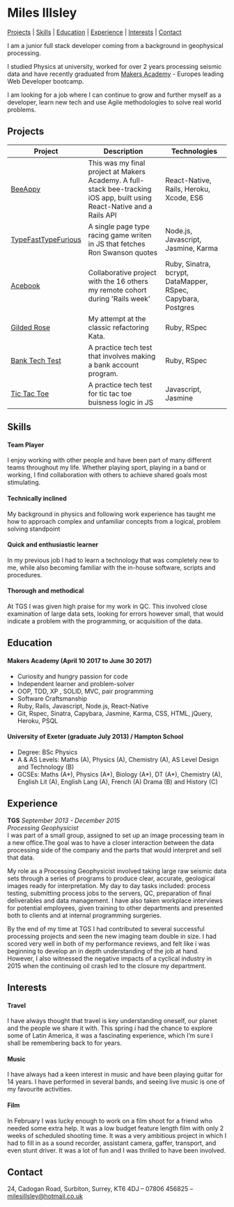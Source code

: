 # Miles Illsley

[Projects](https://github.com/milesillsley/CV#projects) | [Skills](https://github.com/milesillsley/CV#skills) | [Education](https://github.com/milesillsley/CV#education) | [Experience](https://github.com/milesillsley/CV#experience) | [Interests](https://github.com/milesillsley/CV#interests) | [Contact](https://github.com/milesillsley/CV#contact)

I am a junior full stack developer coming from a background in geophysical processing.

I studied Physics at university, worked for over 2 years processing seismic data and have recently graduated from [Makers Academy](http://www.makersacademy.com/) - Europes leading Web Developer bootcamp.

I am looking for a job where I can continue to grow and further myself as a developer, learn new tech and use Agile methodologies to solve real world problems.

## Projects

| Project                                  | Description                              | Technologies                             |
| ---------------------------------------- | ---------------------------------------- | ---------------------------------------- |
| [BeeAppy](https://github.com/pmuldoon86/Beehave) | This was my final project at Makers Academy. A full-stack bee-tracking iOS app, built using React-Native and a Rails API | React-Native, Rails, Heroku, Xcode, ES6  |
| [TypeFastTypeFurious](https://github.com/adc17/type-fast-type-furious) | A single page type racing game writen in JS that fetches Ron Swanson quotes | Node.js, Javascript,  Jasmine, Karma     |
| [Acebook](https://github.com/pmuldoon86/acebook) | Collaborative project with the 16 others my remote cohort during 'Rails week' | Ruby, Sinatra, bcrypt, DataMapper, RSpec, Capybara, Postgres |
| [Gilded Rose](https://github.com/milesillsley/GildedRose) | My attempt at the classic refactoring Kata. | Ruby, RSpec                              |
| [Bank Tech Test](https://github.com/milesillsley/bank_tech_test) | A practice tech test that involves making a bank account program. | Ruby, RSpec                              |
| [Tic Tac Toe](https://github.com/milesillsley/TicTacToeTechTest) | A practice tech test for tic tac toe buisness logic in JS | Javascript,  Jasmine                     |


## Skills

#### Team Player

I enjoy working with other people and have been part of many different teams throughout my life. Whether playing sport, playing in a band or working, I find collaboration with others to achieve shared goals most stimulating.

#### Technically inclined

My background in physics and following work experience has taught me how to approach complex and unfamiliar concepts from a logical, problem solving standpoint

#### Quick and enthusiastic learner

In my previous job I had to learn a technology that was completely new to me, while also becoming familiar with the in-house software, scripts and procedures.

#### Thorough and methodical

At TGS I was given high praise for my work in QC. This involved close examination of large data sets, looking for errors however small, that would indicate a problem with the programming, or acquisition of the data.

## Education

#### Makers Academy (April 10 2017 to June 30 2017)

- Curiosity and hungry passion for code
- Independent learner and problem-solver
- OOP, TDD, XP , SOLID, MVC, pair programming
- Software Craftsmanship
- Ruby, Rails, Javascript, Node.js, React-Native
- Git, Rspec, Sinatra, Capybara, Jasmine, Karma, CSS, HTML, jQuery, Heroku, PSQL

#### University of Exeter (graduate July 2013) / Hampton School

- Degree: BSc Physics
- A & AS Levels: Maths (A), Physics (A), Chemistry (A), AS Level Design and Technology (B)
- GCSEs: Maths (A*), Physics (A*), Biology (A*), DT (A*), Chemistry (A), English Lit (A), English Lang (A), French (A) Drama (B) and History (C)


## Experience

**TGS** *September 2013 - December 2015*    
*Processing Geophysicist*  
I was part of a small group, assigned to set up an image processing team in a new office.The goal was to have a closer interaction between the data processing side of the company and the parts that would interpret and sell that data.

My role as a Processing Geophysicist involved taking large raw seismic data sets through a series of programs to produce clear, accurate, geological images ready for interpretation. My day to day tasks included: process testing, submitting process jobs to the servers, QC, preparation of final deliverables and data management. I have also taken workplace interviews for potential employees, given training to other departments and presented both to clients and at internal programming surgeries.

By the end of my time at TGS I had contributed to several successful processing projects and seen the new imaging team double in size. I had scored very well in both of my performance reviews, and felt like i was beginning to develop an in depth understanding of the job at hand. However, I also witnessed the negative impacts of a cyclical industry in 2015 when the continuing oil crash led to the closure my department.

## Interests

#### Travel

I have always thought that travel is key understanding oneself, our planet and the people we share it with. This spring i had the chance to explore some of Latin America, it was a fascinating experience, which I’m sure I shall be remembering back to for years.

#### Music

I have always had a keen interest in music and have been playing guitar for 14 years. I have performed in several bands, and seeing live music is one of my favourite activities.

#### Film

In February I was lucky enough to work on a film shoot for a friend who needed some extra help. It was a low budget feature length film with only 2 weeks of scheduled shooting time. It was a very ambitious project in which I had to fill in as a sound recorder, assistant camera, gaffer, transport, and even stunt driver. It was a lot of fun and I was thrilled to have been involved.

## Contact

24, Cadogan Road, Surbiton, Surrey, KT6 4DJ – 07806 456825 – milesillsley@hotmail.co.uk
